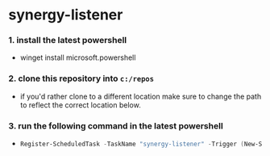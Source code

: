 # synergy-listener

### 1. install the latest powershell

- winget install microsoft.powershell

### 2. clone this repository into `c:/repos`
- if you'd rather clone to a different location make sure to change the path to reflect the correct location below.

### 3. run the following command in the latest powershell

- ```powershell
  Register-ScheduledTask -TaskName "synergy-listener" -Trigger (New-ScheduledTaskTrigger -AtLogon) -Action (New-ScheduledTaskAction -Execute "pwsh" -Argument "-WindowStyle Hidden -Command `"& c:/repos/synergy-listener/synergy-listener.ps1`"") -RunLevel Highest -Force;
  ```
